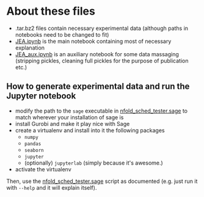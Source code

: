 # About these files

- .tar.bz2 files contain necessary experimental data (although paths in notebooks need to be changed to fit)
- [JEA.ipynb](./JEA.ipynb) is the main notebook containing most of necessary explanation
- [JEA_aux.ipynb](./JEA_aux.ipynb) is an auxiliary notebook for some data massaging
  (stripping pickles, cleaning full pickles for the purpose of publication etc.)
  
## How to generate experimental data and run the Jupyter notebook

- modify the path to the `sage` executable in [nfold_sched_tester.sage](./nfold_sched_tester.sage) to match
  wherever your installation of sage is
- install Gurobi and make it play nice with Sage
- create a virtualenv and install into it the following packages
  - `numpy`
  - `pandas`
  - `seaborn`
  - `jupyter`
  - (optionally) `jupyterlab` (simply because it's awesome.)
- activate the virtualenv

Then, use the [nfold_sched_tester.sage](./nfold_sched_tester.sage) script as documented
(e.g. just run it with `--help` and it will explain itself).

